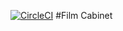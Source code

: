 [![CircleCI](https://circleci.com/gh/jgutierrezCSU/Film-Cabinet-Flask/tree/main.svg?style=svg)](https://circleci.com/gh/jgutierrezCSU/Film-Cabinet-Flask/tree/main)
#Film Cabinet
